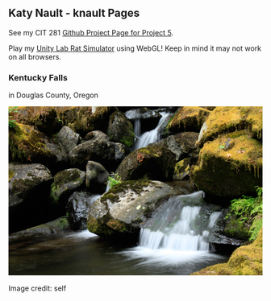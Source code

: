 ## Katy Nault - knault Pages

See my CIT 281 [Github Project Page for Project 5](https://uo-cit.github.io/p4-knault/index.html).

Play my [Unity Lab Rat Simulator](http://pages.uoregon.edu/knault/GameArt/LabRatWebGL/) using WebGL! Keep in mind it may not work on all browsers.

### Kentucky Falls

in Douglas County, Oregon

![Kentucky Falls in Douglas County, Oregon](images/kentucky_falls.jpg)

Image credit: self
